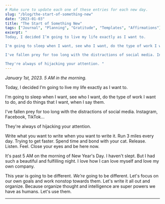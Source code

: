 ```yaml
---
# Make sure to update each one of these entries for each new day.
slug: "/blog/the-start-of-something-new"
date: "2023-01-03"
title: "The Start of Something New"
tags: ["Journal", "Planning", "Gratitude", "Templates", "Affirmations"]
excerpt: "
Today, I decided I’m going to live my life exactly as I want to.

I'm going to sleep when I want, see who I want, do the type of work I want to do, and do things that I want, when I say them. 

I've fallen prey for too long with the distractions of social media. Instagram, Facebook, TikTok… 

They're always of hijacking your attention. "
---
```


*January 1st, 2023. 5 AM in the morning.* 

Today, I decided I’m going to live my life exactly as I want to.

I'm going to sleep when I want, see who I want, do the type of work I want to do, and do things that I want, when I say them. 

I've fallen prey for too long with the distractions of social media. Instagram, Facebook, TikTok… 

They're always of hijacking your attention. 

Write what you want to write when you want to write it. Run 3 miles every day. Trying to get faster. Spend time and bond with your cat. Release. Listen. Feel. Close your eyes and be here now.

It's past 5 AM on the morning of New Year's Day. I haven't slept. But I had such a beautiful and fulfilling night. I love how I can love myself and love my own company.

This year is going to be different. *We’re* going to be different. Let's focus on our own goals and work nonstop towards them. Let's write it all out and organize. Because organize thought and intelligence are super powers we have as humans. Let's use them.

---
